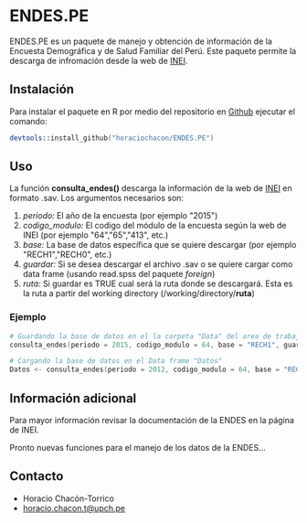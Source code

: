 # ENDES.PE

ENDES.PE es un paquete de manejo y obtención de información de la Encuesta Demográfica y de Salud Familiar del Perú. Este paquete permite la descarga de infromación desde la web de [INEI](http://iinei.inei.gob.pe/microdatos/). 

## Instalación

Para instalar el paquete en R por medio del repositorio en [Github](https://github.com/horaciochacon/ENDES.PE) ejecutar el comando:

```s
devtools::install_github("horaciochacon/ENDES.PE")
```

## Uso

La función **consulta_endes()** descarga la información de la web de [INEI](http://iinei.inei.gob.pe/microdatos/) en formato .sav. Los argumentos necesarios son:

1. *periodo:* El año de la encuesta (por ejemplo "2015")
2. *codigo_modulo:* El codigo del módulo de la encuesta según la web de INEI (por ejemplo "64","65","413", etc.)
3. *base:* La base de datos específica que se quiere descargar (por ejemplo "RECH1","RECH0", etc.)
4. *guardar:* Si se desea descargar el archivo .sav o se quiere cargar como data frame (usando read.spss del paquete *foreign*)
5. *ruta:* Si guardar es TRUE cual será la ruta donde se descargará. Esta es la ruta a partir del working directory (/working/directory/**ruta**)

### Ejemplo

```s
# Guardando la base de datos en el la carpeta "Data" del area de trabajo (working directory)
consulta_endes(periodo = 2015, codigo_modulo = 64, base = "RECH1", guardar = TRUE, ruta = "Data")

# Cargando la base de datos en el Data frame "Datos"
Datos <- consulta_endes(periodo = 2012, codigo_modulo = 64, base = "RECH1", guardar = FALSE)
```

## Información adicional

Para mayor información revisar la documentación de la ENDES en la página de INEI.

Pronto nuevas funciones para el manejo de los datos de la ENDES...

## Contacto

* Horacio Chacón-Torrico
* horacio.chacon.t@upch.pe




